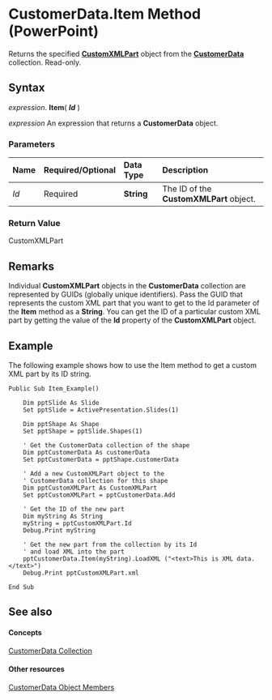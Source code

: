 
# CustomerData.Item Method (PowerPoint)

Returns the specified  **[CustomXMLPart](http://msdn.microsoft.com/library/a4f90bac-01d6-bba4-f64b-a64e2b122cfd%28Office.15%29.aspx)** object from the **[CustomerData](1d658369-ea6c-6959-cd00-230dc111f765.md)** collection. Read-only.


## Syntax

 _expression_. **Item**( **_Id_** )

 _expression_ An expression that returns a **CustomerData** object.


### Parameters



|**Name**|**Required/Optional**|**Data Type**|**Description**|
|:-----|:-----|:-----|:-----|
| _Id_|Required|**String**|The ID of the  **CustomXMLPart** object.|

### Return Value

CustomXMLPart


## Remarks

Individual  **CustomXMLPart** objects in the **CustomerData** collection are represented by GUIDs (globally unique identifiers). Pass the GUID that represents the custom XML part that you want to get to the Id parameter of the **Item** method as a **String**. You can get the ID of a particular custom XML part by getting the value of the **Id** property of the **CustomXMLPart** object.


## Example

The following example shows how to use the Item method to get a custom XML part by its ID string.


```
Public Sub Item_Example() 
 
    Dim pptSlide As Slide 
    Set pptSlide = ActivePresentation.Slides(1) 
     
    Dim pptShape As Shape 
    Set pptShape = pptSlide.Shapes(1) 
     
    ' Get the CustomerData collection of the shape 
    Dim pptCustomerData As customerData 
    Set pptCustomerData = pptShape.customerData 
     
    ' Add a new CustomXMLPart object to the 
    ' CustomerData collection for this shape 
    Dim pptCustomXMLPart As CustomXMLPart 
    Set pptCustomXMLPart = pptCustomerData.Add 
            
    ' Get the ID of the new part 
    Dim myString As String 
    myString = pptCustomXMLPart.Id 
    Debug.Print myString 
     
    ' Get the new part from the collection by its Id 
    ' and load XML into the part 
    pptCustomerData.Item(myString).LoadXML ("<text>This is XML data.</text>") 
    Debug.Print pptCustomXMLPart.xml 
 
End Sub      

```


## See also


#### Concepts


[CustomerData Collection](1d658369-ea6c-6959-cd00-230dc111f765.md)
#### Other resources


[CustomerData Object Members](0ce12adb-89fe-3fbc-2b3f-0cc373c6deae.md)
